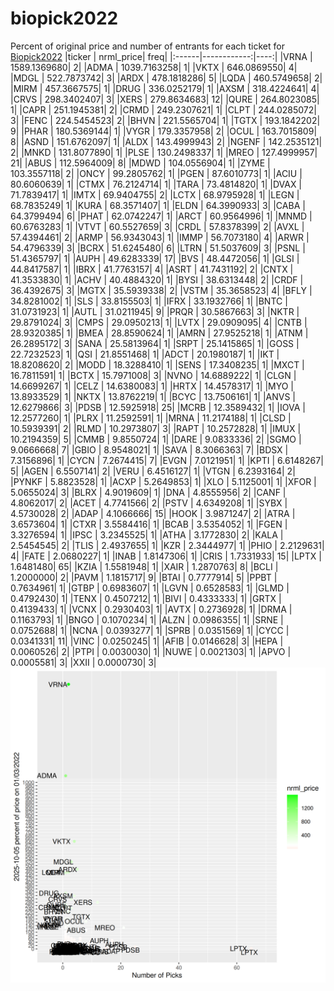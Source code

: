 # biopick2022
Percent of original price and number of entrants for each ticket for [Biopick2022](https://twitter.com/hashtag/Biopick2022)
|ticker |   nrml_price| freq|
|:------|------------:|----:|
|VRNA   | 1589.1369680|    2|
|ADMA   | 1039.7163258|    1|
|VKTX   |  646.0869550|    4|
|MDGL   |  522.7873742|    3|
|ARDX   |  478.1818286|    5|
|LQDA   |  460.5749658|    2|
|MIRM   |  457.3667575|    1|
|DRUG   |  336.0252179|    1|
|AXSM   |  318.4224641|    4|
|CRVS   |  298.3402407|    3|
|XERS   |  279.8634683|   12|
|QURE   |  264.8023085|    1|
|CAPR   |  251.1945381|    2|
|CRMD   |  249.2307621|    1|
|CLPT   |  244.0285072|    3|
|FENC   |  224.5454523|    2|
|BHVN   |  221.5565704|    1|
|TGTX   |  193.1842202|    9|
|PHAR   |  180.5369144|    1|
|VYGR   |  179.3357958|    2|
|OCUL   |  163.7015809|    8|
|ASND   |  151.6762097|    1|
|ALDX   |  143.4999943|    2|
|NGENF  |  142.2535121|    2|
|MNKD   |  131.8077890|    1|
|PLSE   |  130.2498337|    1|
|MREO   |  127.4999957|   21|
|ABUS   |  112.5964009|    8|
|MDWD   |  104.0556904|    1|
|ZYME   |  103.3557118|    2|
|ONCY   |   99.2805762|    1|
|PGEN   |   87.6010773|    1|
|ACIU   |   80.6060639|    1|
|CTMX   |   76.2124714|    1|
|TARA   |   73.4814820|    1|
|DVAX   |   71.7839417|    1|
|IMTX   |   69.9404755|    2|
|LCTX   |   68.9795928|    1|
|LEGN   |   68.7835249|    1|
|KURA   |   68.3571407|    1|
|ELDN   |   64.3990933|    3|
|CABA   |   64.3799494|    6|
|PHAT   |   62.0742247|    1|
|ARCT   |   60.9564996|    1|
|MNMD   |   60.6763283|    1|
|VTVT   |   60.5527659|    3|
|CRDL   |   57.8378399|    2|
|AVXL   |   57.4394461|    2|
|ARMP   |   56.9343043|    1|
|IMMP   |   56.7073180|    4|
|ARWR   |   54.4796339|    3|
|BCRX   |   51.6245480|    6|
|LTRN   |   51.5037609|    3|
|PSNL   |   51.4365797|    1|
|AUPH   |   49.6283339|   17|
|BVS    |   48.4472056|    1|
|GLSI   |   44.8417587|    1|
|IBRX   |   41.7763157|    4|
|ASRT   |   41.7431192|    2|
|CNTX   |   41.3533830|    1|
|ACHV   |   40.4884320|    1|
|BYSI   |   38.6313448|    2|
|CRDF   |   36.4392675|    3|
|MGTX   |   35.5939338|    2|
|VSTM   |   35.3658523|    4|
|BFLY   |   34.8281002|    1|
|SLS    |   33.8155503|    1|
|IFRX   |   33.1932766|    1|
|BNTC   |   31.0731923|    1|
|AUTL   |   31.0211945|    9|
|PRQR   |   30.5867663|    3|
|NKTR   |   29.8791024|    3|
|CMPS   |   29.0950213|    1|
|LVTX   |   29.0909095|    4|
|CNTB   |   28.9320385|    1|
|BMEA   |   28.8590624|    1|
|AMRN   |   27.9525218|    1|
|ATNM   |   26.2895172|    3|
|SANA   |   25.5813964|    1|
|SRPT   |   25.1415865|    1|
|GOSS   |   22.7232523|    1|
|QSI    |   21.8551468|    1|
|ADCT   |   20.1980187|    1|
|IKT    |   18.8208620|    2|
|MODD   |   18.3288410|    1|
|SENS   |   17.3408235|    1|
|MXCT   |   16.7811591|    1|
|BCTX   |   15.7971008|    3|
|NVNO   |   14.6889222|    1|
|CLGN   |   14.6699267|    1|
|CELZ   |   14.6380083|    1|
|HRTX   |   14.4578317|    1|
|MYO    |   13.8933529|    1|
|NKTX   |   13.8762219|    1|
|BCYC   |   13.7506161|    1|
|ANVS   |   12.6279866|    3|
|PDSB   |   12.5925918|   25|
|MCRB   |   12.3589432|    1|
|IOVA   |   12.2577260|    1|
|PLRX   |   11.2592591|    1|
|MRNA   |   11.2174188|    1|
|CLSD   |   10.5939391|    2|
|RLMD   |   10.2973807|    3|
|RAPT   |   10.2572828|    1|
|IMUX   |   10.2194359|    5|
|CMMB   |    9.8550724|    1|
|DARE   |    9.0833336|    2|
|SGMO   |    9.0666668|    7|
|GBIO   |    8.9548021|    1|
|SAVA   |    8.3066363|    7|
|BDSX   |    7.3156896|    1|
|CYCN   |    7.2674415|    7|
|EVGN   |    7.0121951|    1|
|KPTI   |    6.6148267|    5|
|AGEN   |    6.5507141|    2|
|VERU   |    6.4516127|    1|
|VTGN   |    6.2393164|    2|
|PYNKF  |    5.8823528|    1|
|ACXP   |    5.2649853|    1|
|XLO    |    5.1125001|    1|
|XFOR   |    5.0655024|    3|
|BLRX   |    4.9019609|    1|
|DNA    |    4.8555956|    2|
|CANF   |    4.8062017|    2|
|ACET   |    4.7741566|    2|
|PSTV   |    4.6349208|    1|
|SYBX   |    4.5730028|    2|
|ADAP   |    4.1066666|   15|
|HOOK   |    3.9871247|    2|
|ATRA   |    3.6573604|    1|
|CTXR   |    3.5584416|    1|
|BCAB   |    3.5354052|    1|
|FGEN   |    3.3276594|    1|
|IPSC   |    3.2345525|    1|
|ATHA   |    3.1772830|    2|
|KALA   |    2.5454545|    2|
|TLIS   |    2.4937655|    1|
|KZR    |    2.3444977|    1|
|PHIO   |    2.2129631|    4|
|FATE   |    2.0680227|    1|
|INAB   |    1.8147306|    1|
|CRIS   |    1.7331933|   15|
|LPTX   |    1.6481480|   65|
|KZIA   |    1.5581948|    1|
|XAIR   |    1.2870763|    8|
|BCLI   |    1.2000000|    2|
|PAVM   |    1.1815717|    9|
|BTAI   |    0.7777914|    5|
|PPBT   |    0.7634961|    1|
|GTBP   |    0.6983607|    1|
|LGVN   |    0.6528583|    1|
|GLMD   |    0.4792430|    1|
|TENX   |    0.4507212|    1|
|BIVI   |    0.4333333|    1|
|GRTX   |    0.4139433|    1|
|VCNX   |    0.2930403|    1|
|AVTX   |    0.2736928|    1|
|DRMA   |    0.1163793|    1|
|BNGO   |    0.1070234|    1|
|ALZN   |    0.0986355|    1|
|SRNE   |    0.0752688|    1|
|NCNA   |    0.0393277|    1|
|SPRB   |    0.0351569|    1|
|CYCC   |    0.0341331|   11|
|VINC   |    0.0250245|    1|
|AFIB   |    0.0146628|    3|
|HEPA   |    0.0060526|    2|
|PTPI   |    0.0030030|    1|
|NUWE   |    0.0021303|    1|
|APVO   |    0.0005581|    3|
|XXII   |    0.0000730|    3|
![retvspicks](biopicks.png?raw=true)
